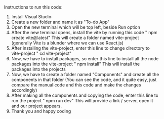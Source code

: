 Instructions to run this code:
1. Install Visual Studio
2. Create a new folder and name it as "To-do App"
3. Open the new terminal which will be top left, beside Run option
4. After the new terminal opens, install the vite by running this code
   " npm create vite@latest"
   This will create a folder named vite-project (generally Vite is a blunder where we can use React.js)
5. After installing the vite-project, enter this line to change directory to vite-project
   " cd vite-project"
6. Now, we have to install packages, so enter this line to install all the node packages into the vite-project
   " npm install"
   This will install the packages into the projects
7. Now, we have to create a folder named "Components" and create all the components in that folder
   (You can see the code, and it quite easy, just compare the manual code and this code and make the changes accordingly)
8. After making all the components and copying the code, enter this line to run the project
   " npm run dev"
   This will provide a link / server, open it and our project appears.
9. Thank you and happy coding
